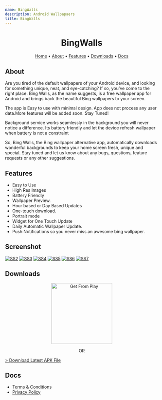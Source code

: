 ```yaml
---
name: BingWalls
description: Android Wallpapaers
title: BingWalls
---
```


<p>
    <h1 align="center">
            BingWalls
    </h1>
</p>


<p align="center">
    <a href="https://weapon172946.github.io/">Home</a>
  • <a href="#about">About</a>
  • <a href="#features">Features</a>
  • <a href="#downloads">Downloads</a>
  • <a href="#docs">Docs</a>
</p>

## About

Are you tired of the default wallpapers of your Android device, and looking for something unique, neat, and eye-catching? If so, you’ve come to the right place. Bing Walls, as the name suggests, is a free wallpaper app for Android and brings back the beautiful Bing wallpapers to your screen.

The app is Easy to use with minimal design. App does not process any user data.More features will be added soon. Stay Tuned!

Background service works seamlessly in the background you will never notice a difference. Its battery friendly and let the device refresh wallpaper when battery is not a constraint

So, Bing Walls, the Bing wallpaper alternative app, automatically downloads wonderful backgrounds to keep your home screen fresh, unique and special. Stay tuned and let us know about any bugs, questions, feature requests or any other suggestions.


## Features

* Easy to Use
* High Res Images
* Battery Friendly
* Wallpaper Preview.
* Hour based or Day Based Updates
* One-touch download.
* Portrait mode
* Widget for One Touch Update
* Daily Automatic Wallpaper Update.
* Push Notifications so you never miss an awesome bing wallpaper.


## Screenshot
<p align="center">

<a href="https://postimg.cc/bDgY9grw" target="_blank"><img src="https://i.postimg.cc/bDgY9grw/SS2.png" alt="SS2"/></a>
<a href="https://postimg.cc/CR8FQS5t" target="_blank"><img src="https://i.postimg.cc/CR8FQS5t/SS3.png" alt="SS3"/></a>
<a href="https://postimg.cc/vckYhcYf" target="_blank"><img src="https://i.postimg.cc/vckYhcYf/SS4.png" alt="SS4"/></a>
<a href="https://postimg.cc/xqj1TwpJ" target="_blank"><img src="https://i.postimg.cc/xqj1TwpJ/SS5.png" alt="SS5"/></a>
<a href="https://postimg.cc/MfG6PBfb" target="_blank"><img src="https://i.postimg.cc/MfG6PBfb/SS6.png" alt="SS6"/></a>
<a href="https://postimg.cc/c6D4KFPD" target="_blank"><img src="https://i.postimg.cc/c6D4KFPD/SS7.png" alt="SS7"/></a>

</p>


## Downloads

 <p align="center">
  <a href="https://play.google.com/store/apps/details?id=com.devakash.bingwalls" target="_blank">
       <img alt="Get From Play" width="200dp" src="https://cdn.jsdelivr.net/gh/steverichey/google-play-badge-svg@master/img/en_get.svg" />
      </a>
 </p>

  <p align="center">
  OR
  </p>
  <p align="center">

   <a href="https://github.com/weapon172946/BingWallsFiles/releases/download/Release/BingWalls_Official_Signed_5.8.apk">>
        Download Latest APK File
      </a>
  </p>

## Docs
 
 * <a href="./terms"><u>Terms & Conditions</u></a>
 * <a href="./privacy"><u>Privacy Policy</u></a>
